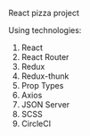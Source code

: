React pizza project

Using technologies:

1. React
2. React Router
3. Redux
4. Redux-thunk
5. Prop Types
6. Axios
7. JSON Server
8. SCSS
9. CircleCI
